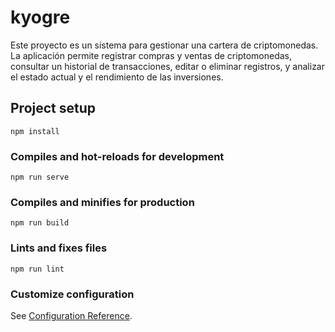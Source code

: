 # kyogre

Este proyecto es un sistema para gestionar una cartera de criptomonedas. La aplicación permite registrar compras y ventas de criptomonedas, consultar un historial de transacciones, editar o eliminar registros, y analizar el estado actual y el rendimiento de las inversiones.

## Project setup
```
npm install
```

### Compiles and hot-reloads for development
```
npm run serve
```

### Compiles and minifies for production
```
npm run build
```

### Lints and fixes files
```
npm run lint
```

### Customize configuration
See [Configuration Reference](https://cli.vuejs.org/config/).
